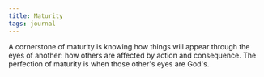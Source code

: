 ```yaml
---
title: Maturity
tags: journal
---
```


A cornerstone of maturity is knowing how things will appear through the eyes
of another: how others are affected by action and consequence.  The perfection
of maturity is when those other's eyes are God's.


